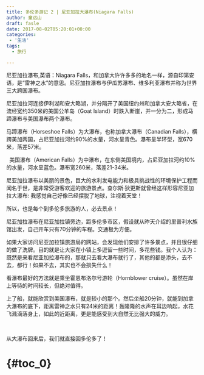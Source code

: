 ```yaml
---
title: 多伦多游记 2 | 尼亚加拉大瀑布(Niagara Falls)
author: 童远山
draft: fasle
date: 2017-08-02T05:20:01+00:00
categories:
 - '生活'
tags:
  - 旅行

---
```

尼亚加拉瀑布,英语：Niagara Falls，和加拿大许许多多的地名一样，源自印第安语，是“雷神之水”的意思。尼亚加拉瀑布与伊瓜苏瀑布、维多利亚瀑布并称为世界三大跨国瀑布。

尼亚加拉河连接伊利湖和安大略湖，并分隔开了美国纽约州和加拿大安大略省，在流经宽约350米的美国公羊岛（Goat Island）时跌入断崖，并一分为二，形成马蹄瀑布与美国瀑布两个瀑布。

马蹄瀑布（Horseshoe Falls）为大瀑布，也称加拿大瀑布（Canadian Falls），横跨美加两国，占尼亚加拉河约90%的水量，河水呈青色。瀑布呈半环型，宽670米，落差57米。

<img decoding="async" src="http://img.52sask.com/post/201708/2017080103.jpeg" alt="" /> 

<img decoding="async" src="http://img.52sask.com/post/201708/2017080104.jpeg" alt="" />  
美国瀑布（American Falls）为中瀑布，在东侧美国境内，占尼亚加拉河约10%的水量，河水呈蓝色。瀑布宽260米，落差21-34米。  
<img decoding="async" src="http://img.52sask.com/post/201708/2017080101.jpeg" alt="" /> 

尼亚加拉瀑布以美丽的景色，巨大的水利发电能力和极具挑战性的环境保护工程而闻名于世，是非常受游客欢迎的旅游景点。查尔斯·狄更斯就曾经这样形容尼亚加拉大瀑布: 我感觉自己好像已经摆脱了地球，注视着天堂！

所以，也是每个到多伦多旅游的人，必去景点！

尼亚加拉瀑布在尼亚加拉镇旁边，距多伦多市区，假设就从昨天介绍的里普利水族馆出发，自己开车只有70分钟的车程。交通极为方便。  
<img decoding="async" src="http://img.52sask.com/post/201708/2017080111.png" alt="" /> 

如果大家访问尼亚加拉镇旅游局的网站，会发现他们安排了许多景点，并且很仔细的做了洗牌。目的就是让大家在小镇上多逗留一些时间，多花些钱。我个人认为：既然是来看尼亚加拉瀑布的，那就只去看大瀑布就行了，其他的都是添头，去不去，都行！如果不去，其实也不会损失什么！

看瀑布最好的方法就是乘坐霍恩布洛尔号游轮（Hornblower cruise）。虽然在岸上等待的时间较长，但绝对值得。

上了船，就能欣赏到美国瀑布，就是较小的那个。然后坐船20分钟，就能到加拿大瀑布的底下，距离雷神之水只有24米的距离！轰隆隆的水声在耳边响起，水花飞溅滴落身上，如此的近距离，更是能感受到大自然无比强大的威力。

<img decoding="async" src="http://img.52sask.com/post/201708/2017080105.jpeg" alt="" /> 

<img decoding="async" src="http://img.52sask.com/post/201708/2017080106.jpeg" alt="" /> 

<img decoding="async" src="http://img.52sask.com/post/201708/2017080107.jpeg" alt="" /> 

<img decoding="async" src="http://img.52sask.com/post/201708/2017080108.jpeg" alt="" /> 

<img decoding="async" src="http://img.52sask.com/post/201708/2017080109.jpeg" alt="" /> 

<img decoding="async" src="http://img.52sask.com/post/201708/2017080110.jpeg" alt="" /> 

<img decoding="async" src="http://img.52sask.com/post/201708/2017080112.jpeg" alt="" /> 

从大瀑布回来后，我们就直接回多伦多了！

#  {#toc_0}